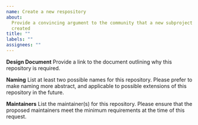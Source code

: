 ```yaml
---
name: Create a new respository
about:
  Provide a convincing argument to the community that a new subproject must be
  created
title: ""
labels: ""
assignees: ""
---
```


**Design Document** Provide a link to the document outlining why this repository
is required.

**Naming** List at least two possible names for this repository. Please prefer
to make naming more abstract, and applicable to possible extensions of this
repository in the future.

**Maintainers** List the maintainer(s) for this repository. Please ensure that
the proposed maintainers meet the minimum requirements at the time of this
request.

